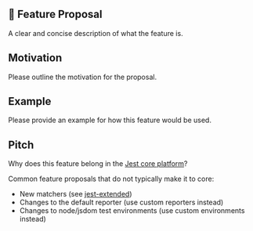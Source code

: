 ## 🚀 Feature Proposal

A clear and concise description of what the feature is.

## Motivation

Please outline the motivation for the proposal.

## Example

Please provide an example for how this feature would be used.

## Pitch

Why does this feature belong in the [Jest core platform](https://www.youtube.com/watch?v=NtjyeojAOBs)?

Common feature proposals that do not typically make it to core:

- New matchers (see [jest-extended](https://github.com/jest-community/jest-extended))
- Changes to the default reporter (use custom reporters instead)
- Changes to node/jsdom test environments (use custom environments instead)
